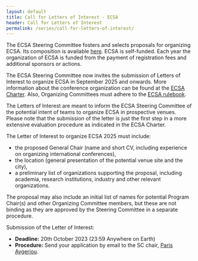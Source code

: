 ```yaml
---
layout: default
title: Call for Letters of Interest - ECSA
header: Call for Letters of Interest
permalink: /series/call-for-letters-of-interest/
---
```


The ECSA Steering Committee fosters and selects proposals for organizing ECSA. Its composition is available [here](/series/steering-committee/). ECSA is self-funded. Each year the organization of ECSA is funded from the payment of registration fees and additional sponsors or actions.

The ECSA Steering Committee now invites the submission of Letters of Interest to organize ECSA in September 2025 and onwards. More information about the conference organization can be found at the [ECSA Charter](/assets/docs/ECSA-Steering_Committee_Charter-v2024-12-14.pdf). Also, Organizing Committees must adhere to the [ECSA rulebook](/assets/docs/ECSA-rulebook-v1.1.pdf).

The Letters of Interest are meant to inform the ECSA Steering Committee of the potential intent of teams to organize ECSA in prospective venues. Please note that the submission of the letter is just the first step in a more extensive evaluation procedure as indicated in the ECSA Charter.

The Letter of Interest to organize ECSA 2025 must include:
- the proposed General Chair (name and short CV, including experience on organizing international conferences),
- the location (general presentation of the potential venue site and the city),
- a preliminary list of organizations supporting the proposal, including academia, research institutions, industry and other relevant organizations.

The proposal may also include an initial list of names for potential Program Chair(s) and other Organizing Committee members, but these are not binding as they are approved by the Steering Committee in a separate procedure.

Submission of the Letter of Interest:
- **Deadline:** 20th October 2023 (23:59 Anywhere on Earth)
- **Procedure:** Send your application by email to the SC chair, [Paris Avgeriou](mailto:p.avgeriou@rug.nl).
